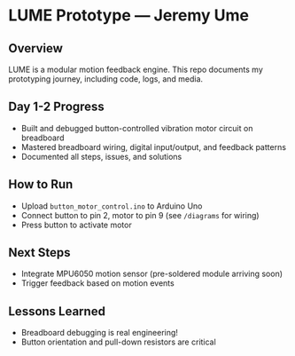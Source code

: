 # LUME Prototype — Jeremy Ume

## Overview
LUME is a modular motion feedback engine. This repo documents my prototyping journey, including code, logs, and media.

## Day 1-2 Progress
- Built and debugged button-controlled vibration motor circuit on breadboard
- Mastered breadboard wiring, digital input/output, and feedback patterns
- Documented all steps, issues, and solutions

## How to Run
- Upload `button_motor_control.ino` to Arduino Uno
- Connect button to pin 2, motor to pin 9 (see `/diagrams` for wiring)
- Press button to activate motor

## Next Steps
- Integrate MPU6050 motion sensor (pre-soldered module arriving soon)
- Trigger feedback based on motion events

## Lessons Learned
- Breadboard debugging is real engineering!
- Button orientation and pull-down resistors are critical
